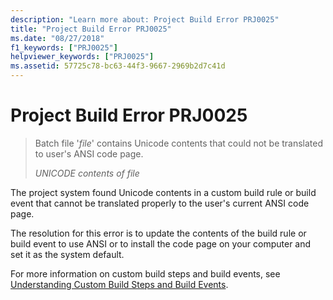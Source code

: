 ```yaml
---
description: "Learn more about: Project Build Error PRJ0025"
title: "Project Build Error PRJ0025"
ms.date: "08/27/2018"
f1_keywords: ["PRJ0025"]
helpviewer_keywords: ["PRJ0025"]
ms.assetid: 57725c78-bc63-44f3-9667-2969b2d7c41d
---
```

# Project Build Error PRJ0025

> Batch file '*file*' contains Unicode contents that could not be translated to user's ANSI code page.
>
> *UNICODE contents of file*

The project system found Unicode contents in a custom build rule or build event that cannot be translated properly to the user's current ANSI code page.

The resolution for this error is to update the contents of the build rule or build event to use ANSI or to install the code page on your computer and set it as the system default.

For more information on custom build steps and build events, see [Understanding Custom Build Steps and Build Events](../../build/understanding-custom-build-steps-and-build-events.md).
